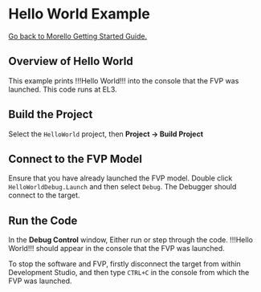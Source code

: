 # Hello World Example

 [Go back to Morello Getting Started Guide.](./../../../../morello-getting-started.md)

 ## Overview of Hello World
 This example prints !!!Hello World!!! into the console that the FVP was launched. This code runs at EL3.
 
 ## Build the Project

 Select the `HelloWorld` project, then **Project -> Build Project**

 ## Connect to the FVP Model
 Ensure that you have already launched the FVP model. Double click `HelloWorldDebug.Launch` and then select `Debug`. The Debugger should connect to the target. 

  ## Run the Code
  In the **Debug Control** window, Either run or step through the code. !!!Hello World!!! should appear in the console that the FVP was launched.

  To stop the software and FVP, firstly disconnect the target from within Development Studio, and then type `CTRL+C` in the console from which the FVP was launched.
